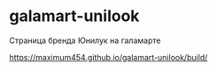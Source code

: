 # galamart-unilook
Страница бренда Юнилук на галамарте

https://maximum454.github.io/galamart-unilook/build/
